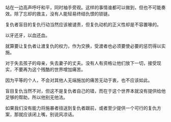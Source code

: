 
站在一边高声呼吁和平，同时袖手旁观。这样的事情谁都可以做到，但也不可能奏效。除了忘却的救主，没有人能轻易终结仇恨的锁链。

复仇者盲目的复仇行动当然应该被谴责，但复仇动机的正义性却是不容置喙的。

以牙还牙，以血还血。

就算要让复仇者让渡复仇的权力，作为交换，受渡者也必须要使必要的惩罚得以实施。

对于失去孩子的母亲，失去妻子的丈夫。没有人有资格让他们放下一切，接受现实，不要再为这个残酷的世界增加痛苦。

因为平等的个人，不会对其他人无端施加的痛苦无动于衷，也不应该如此。

盲目复仇当然不对，但这不是复仇者自己的错，而在于这个世界本就没有提供给他足够的帮助，所以他别无他法。

如果我们没有能力将施暴者扭送到复仇者跟前，或者至少提供一个可行的复仇方案，那就应该闭上嘴，别说风凉话。
